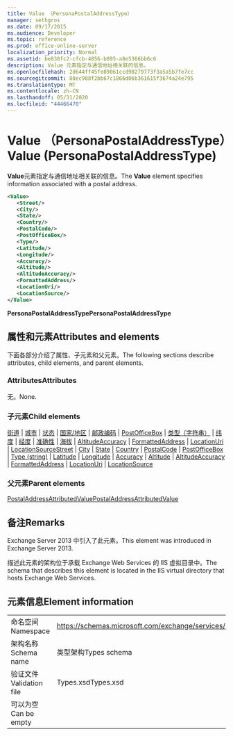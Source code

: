 ```yaml
---
title: Value （PersonaPostalAddressType）
manager: sethgros
ms.date: 09/17/2015
ms.audience: Developer
ms.topic: reference
ms.prod: office-online-server
localization_priority: Normal
ms.assetid: be838fc2-cfcb-4856-b095-a8e5366bb6c6
description: Value 元素指定与通信地址相关联的信息。
ms.openlocfilehash: 2d644ff45fe89061ccd90279773f3a5a5b7fe7cc
ms.sourcegitcommit: 88ec988f2bb67c1866d06b361615f3674a24e795
ms.translationtype: MT
ms.contentlocale: zh-CN
ms.lasthandoff: 05/31/2020
ms.locfileid: "44466470"
---
```

# <a name="value-personapostaladdresstype"></a><span data-ttu-id="17fd9-103">Value （PersonaPostalAddressType）</span><span class="sxs-lookup"><span data-stu-id="17fd9-103">Value (PersonaPostalAddressType)</span></span>

<span data-ttu-id="17fd9-104">**Value**元素指定与通信地址相关联的信息。</span><span class="sxs-lookup"><span data-stu-id="17fd9-104">The **Value** element specifies information associated with a postal address.</span></span> 
  
```XML
<Value>
   <Street/>
   <City/>
   <State/>
   <Country/>
   <PostalCode/>
   <PostOfficeBox/>
   <Type/>
   <Latitude/>
   <Longitude/>
   <Accuracy/>
   <Altitude/>
   <AltitudeAccuracy/>
   <FormattedAddress/>
   <LocationUri/>
   <LocationSource/>
</Value>
```

<span data-ttu-id="17fd9-105">**PersonaPostalAddressType**</span><span class="sxs-lookup"><span data-stu-id="17fd9-105">**PersonaPostalAddressType**</span></span>

## <a name="attributes-and-elements"></a><span data-ttu-id="17fd9-106">属性和元素</span><span class="sxs-lookup"><span data-stu-id="17fd9-106">Attributes and elements</span></span>

<span data-ttu-id="17fd9-107">下面各部分介绍了属性、子元素和父元素。</span><span class="sxs-lookup"><span data-stu-id="17fd9-107">The following sections describe attributes, child elements, and parent elements.</span></span>
  
### <a name="attributes"></a><span data-ttu-id="17fd9-108">Attributes</span><span class="sxs-lookup"><span data-stu-id="17fd9-108">Attributes</span></span>

<span data-ttu-id="17fd9-109">无。</span><span class="sxs-lookup"><span data-stu-id="17fd9-109">None.</span></span>
  
### <a name="child-elements"></a><span data-ttu-id="17fd9-110">子元素</span><span class="sxs-lookup"><span data-stu-id="17fd9-110">Child elements</span></span>

<span data-ttu-id="17fd9-111">[街道](street.md)  | [城市](city.md)  | [状态](state-ex15websvcsotherref.md)  | [国家/地区](country.md)  | [邮政编码](postalcode.md)  | [PostOfficeBox](postofficebox.md)  | [类型（字符串）](type-string.md)  | [纬度](latitude.md)  | [经度](longitude.md)  | [准确性](accuracy.md)  | [海拔](altitude.md)  | [AltitudeAccuracy](altitudeaccuracy.md)  | [FormattedAddress](formattedaddress.md)  | [LocationUri](locationuri.md)  | [LocationSource](locationsource.md)</span><span class="sxs-lookup"><span data-stu-id="17fd9-111">[Street](street.md) | [City](city.md) | [State](state-ex15websvcsotherref.md) | [Country](country.md) | [PostalCode](postalcode.md) | [PostOfficeBox](postofficebox.md) | [Type (string)](type-string.md) | [Latitude](latitude.md) | [Longitude](longitude.md) | [Accuracy](accuracy.md) | [Altitude](altitude.md) | [AltitudeAccuracy](altitudeaccuracy.md) | [FormattedAddress](formattedaddress.md) | [LocationUri](locationuri.md) | [LocationSource](locationsource.md)</span></span>
  
### <a name="parent-elements"></a><span data-ttu-id="17fd9-112">父元素</span><span class="sxs-lookup"><span data-stu-id="17fd9-112">Parent elements</span></span>

[<span data-ttu-id="17fd9-113">PostalAddressAttributedValue</span><span class="sxs-lookup"><span data-stu-id="17fd9-113">PostalAddressAttributedValue</span></span>](postaladdressattributedvalue.md)
  
## <a name="remarks"></a><span data-ttu-id="17fd9-114">备注</span><span class="sxs-lookup"><span data-stu-id="17fd9-114">Remarks</span></span>

<span data-ttu-id="17fd9-115">Exchange Server 2013 中引入了此元素。</span><span class="sxs-lookup"><span data-stu-id="17fd9-115">This element was introduced in Exchange Server 2013.</span></span>
  
<span data-ttu-id="17fd9-116">描述此元素的架构位于承载 Exchange Web Services 的 IIS 虚拟目录中。</span><span class="sxs-lookup"><span data-stu-id="17fd9-116">The schema that describes this element is located in the IIS virtual directory that hosts Exchange Web Services.</span></span>
  
## <a name="element-information"></a><span data-ttu-id="17fd9-117">元素信息</span><span class="sxs-lookup"><span data-stu-id="17fd9-117">Element information</span></span>

|||
|:-----|:-----|
|<span data-ttu-id="17fd9-118">命名空间</span><span class="sxs-lookup"><span data-stu-id="17fd9-118">Namespace</span></span>  <br/> |https://schemas.microsoft.com/exchange/services/2006/types  <br/> |
|<span data-ttu-id="17fd9-119">架构名称</span><span class="sxs-lookup"><span data-stu-id="17fd9-119">Schema name</span></span>  <br/> |<span data-ttu-id="17fd9-120">类型架构</span><span class="sxs-lookup"><span data-stu-id="17fd9-120">Types schema</span></span>  <br/> |
|<span data-ttu-id="17fd9-121">验证文件</span><span class="sxs-lookup"><span data-stu-id="17fd9-121">Validation file</span></span>  <br/> |<span data-ttu-id="17fd9-122">Types.xsd</span><span class="sxs-lookup"><span data-stu-id="17fd9-122">Types.xsd</span></span>  <br/> |
|<span data-ttu-id="17fd9-123">可以为空</span><span class="sxs-lookup"><span data-stu-id="17fd9-123">Can be empty</span></span>  <br/> ||
   

